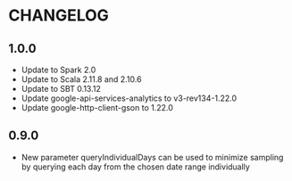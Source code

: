 CHANGELOG
=========
1.0.0
-----
* Update to Spark 2.0
* Update to Scala 2.11.8 and 2.10.6
* Update to SBT 0.13.12
* Update google-api-services-analytics to v3-rev134-1.22.0
* Update google-http-client-gson to 1.22.0

0.9.0
-----
* New parameter queryIndividualDays can be used to minimize sampling by querying each day from the chosen date range individually
